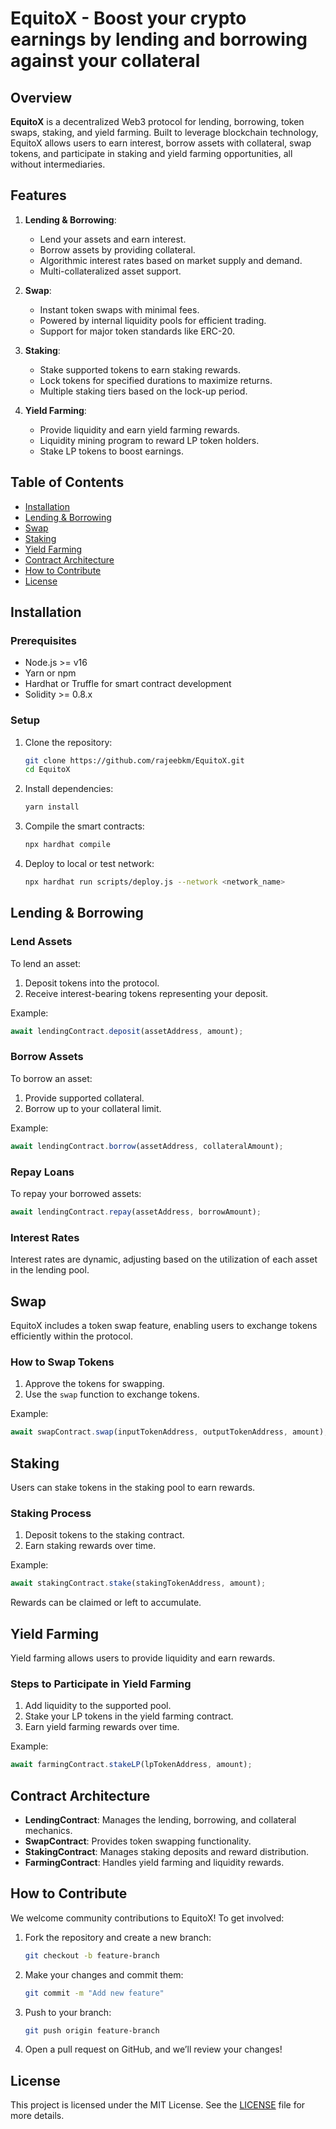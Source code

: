 # EquitoX - Boost your crypto earnings by lending and borrowing against your collateral

## Overview

**EquitoX** is a decentralized Web3 protocol for lending, borrowing, token swaps, staking, and yield farming. Built to leverage blockchain technology, EquitoX allows users to earn interest, borrow assets with collateral, swap tokens, and participate in staking and yield farming opportunities, all without intermediaries.

## Features

1. **Lending & Borrowing**: 
   - Lend your assets and earn interest.
   - Borrow assets by providing collateral.
   - Algorithmic interest rates based on market supply and demand.
   - Multi-collateralized asset support.

2. **Swap**:
   - Instant token swaps with minimal fees.
   - Powered by internal liquidity pools for efficient trading.
   - Support for major token standards like ERC-20.

3. **Staking**:
   - Stake supported tokens to earn staking rewards.
   - Lock tokens for specified durations to maximize returns.
   - Multiple staking tiers based on the lock-up period.

4. **Yield Farming**:
   - Provide liquidity and earn yield farming rewards.
   - Liquidity mining program to reward LP token holders.
   - Stake LP tokens to boost earnings.

## Table of Contents

- [Installation](#installation)
- [Lending & Borrowing](#lending--borrowing)
- [Swap](#swap)
- [Staking](#staking)
- [Yield Farming](#yield-farming)
- [Contract Architecture](#contract-architecture)
- [How to Contribute](#how-to-contribute)
- [License](#license)

## Installation

### Prerequisites
- Node.js >= v16
- Yarn or npm
- Hardhat or Truffle for smart contract development
- Solidity >= 0.8.x

### Setup

1. Clone the repository:
    ```bash
    git clone https://github.com/rajeebkm/EquitoX.git
    cd EquitoX
    ```

2. Install dependencies:
    ```bash
    yarn install
    ```

3. Compile the smart contracts:
    ```bash
    npx hardhat compile
    ```

4. Deploy to local or test network:
    ```bash
    npx hardhat run scripts/deploy.js --network <network_name>
    ```

## Lending & Borrowing

### Lend Assets

To lend an asset:
1. Deposit tokens into the protocol.
2. Receive interest-bearing tokens representing your deposit.

Example:
```js
await lendingContract.deposit(assetAddress, amount);
```

### Borrow Assets

To borrow an asset:
1. Provide supported collateral.
2. Borrow up to your collateral limit.

Example:
```js
await lendingContract.borrow(assetAddress, collateralAmount);
```

### Repay Loans

To repay your borrowed assets:
```js
await lendingContract.repay(assetAddress, borrowAmount);
```

### Interest Rates

Interest rates are dynamic, adjusting based on the utilization of each asset in the lending pool.

## Swap

EquitoX includes a token swap feature, enabling users to exchange tokens efficiently within the protocol.

### How to Swap Tokens

1. Approve the tokens for swapping.
2. Use the `swap` function to exchange tokens.

Example:
```js
await swapContract.swap(inputTokenAddress, outputTokenAddress, amount);
```

## Staking

Users can stake tokens in the staking pool to earn rewards.

### Staking Process

1. Deposit tokens to the staking contract.
2. Earn staking rewards over time.

Example:
```js
await stakingContract.stake(stakingTokenAddress, amount);
```

Rewards can be claimed or left to accumulate.

## Yield Farming

Yield farming allows users to provide liquidity and earn rewards.

### Steps to Participate in Yield Farming

1. Add liquidity to the supported pool.
2. Stake your LP tokens in the yield farming contract.
3. Earn yield farming rewards over time.

Example:
```js
await farmingContract.stakeLP(lpTokenAddress, amount);
```

## Contract Architecture

- **LendingContract**: Manages the lending, borrowing, and collateral mechanics.
- **SwapContract**: Provides token swapping functionality.
- **StakingContract**: Manages staking deposits and reward distribution.
- **FarmingContract**: Handles yield farming and liquidity rewards.

## How to Contribute

We welcome community contributions to EquitoX! To get involved:

1. Fork the repository and create a new branch:
   ```bash
   git checkout -b feature-branch
   ```

2. Make your changes and commit them:
   ```bash
   git commit -m "Add new feature"
   ```

3. Push to your branch:
   ```bash
   git push origin feature-branch
   ```

4. Open a pull request on GitHub, and we’ll review your changes!

## License

This project is licensed under the MIT License. See the [LICENSE](LICENSE) file for more details.
